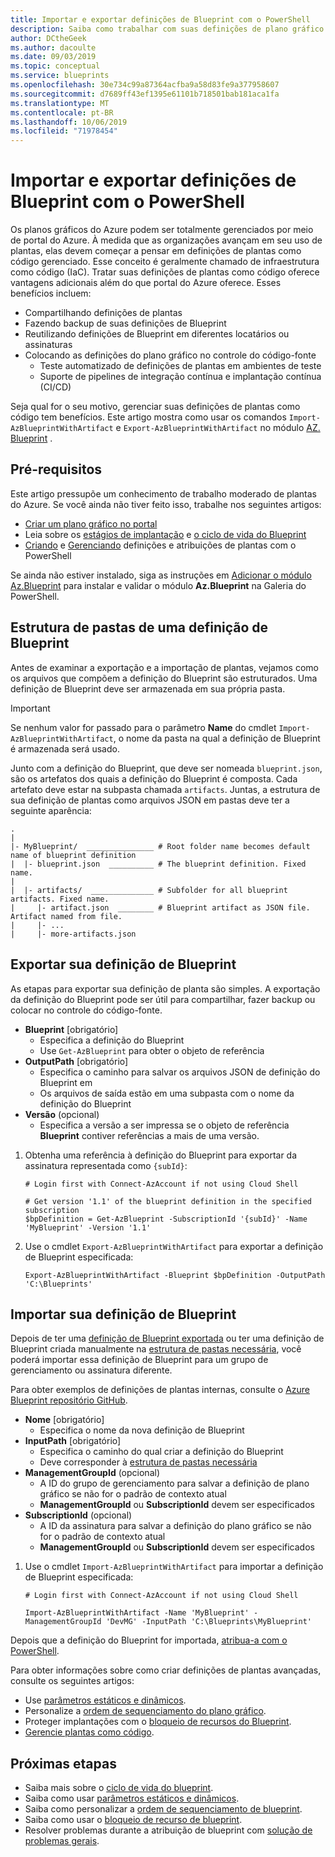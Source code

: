 ```yaml
---
title: Importar e exportar definições de Blueprint com o PowerShell
description: Saiba como trabalhar com suas definições de plano gráfico como código. Compartilhe, controle do código-fonte e gerencie-os usando os comandos exportar e importar.
author: DCtheGeek
ms.author: dacoulte
ms.date: 09/03/2019
ms.topic: conceptual
ms.service: blueprints
ms.openlocfilehash: 30e734c99a87364acfba9a58d83fe9a377958607
ms.sourcegitcommit: d7689ff43ef1395e61101b718501bab181aca1fa
ms.translationtype: MT
ms.contentlocale: pt-BR
ms.lasthandoff: 10/06/2019
ms.locfileid: "71978454"
---
```

# <a name="import-and-export-blueprint-definitions-with-powershell"></a>Importar e exportar definições de Blueprint com o PowerShell

Os planos gráficos do Azure podem ser totalmente gerenciados por meio de portal do Azure. À medida que as organizações avançam em seu uso de plantas, elas devem começar a pensar em definições de plantas como código gerenciado. Esse conceito é geralmente chamado de infraestrutura como código (IaC). Tratar suas definições de plantas como código oferece vantagens adicionais além do que portal do Azure oferece. Esses benefícios incluem:

- Compartilhando definições de plantas
- Fazendo backup de suas definições de Blueprint
- Reutilizando definições de Blueprint em diferentes locatários ou assinaturas
- Colocando as definições do plano gráfico no controle do código-fonte
  - Teste automatizado de definições de plantas em ambientes de teste
  - Suporte de pipelines de integração contínua e implantação contínua (CI/CD)

Seja qual for o seu motivo, gerenciar suas definições de plantas como código tem benefícios. Este artigo mostra como usar os comandos `Import-AzBlueprintWithArtifact` e `Export-AzBlueprintWithArtifact` no módulo [AZ. Blueprint](https://powershellgallery.com/packages/Az.Blueprint/) .

## <a name="prerequisites"></a>Pré-requisitos

Este artigo pressupõe um conhecimento de trabalho moderado de plantas do Azure. Se você ainda não tiver feito isso, trabalhe nos seguintes artigos:

- [Criar um plano gráfico no portal](../create-blueprint-portal.md)
- Leia sobre os [estágios de implantação](../concepts/deployment-stages.md) e [o ciclo de vida do Blueprint](../concepts/lifecycle.md)
- [Criando](../create-blueprint-powershell.md) e [Gerenciando](./manage-assignments-ps.md) definições e atribuições de plantas com o PowerShell

Se ainda não estiver instalado, siga as instruções em [Adicionar o módulo Az.Blueprint](./manage-assignments-ps.md#add-the-azblueprint-module) para instalar e validar o módulo **Az.Blueprint** na Galeria do PowerShell.

## <a name="folder-structure-of-a-blueprint-definition"></a>Estrutura de pastas de uma definição de Blueprint

Antes de examinar a exportação e a importação de plantas, vejamos como os arquivos que compõem a definição do Blueprint são estruturados. Uma definição de Blueprint deve ser armazenada em sua própria pasta.

> [!IMPORTANT]
> Se nenhum valor for passado para o parâmetro **Name** do cmdlet `Import-AzBlueprintWithArtifact`, o nome da pasta na qual a definição de Blueprint é armazenada será usado.

Junto com a definição do Blueprint, que deve ser nomeada `blueprint.json`, são os artefatos dos quais a definição do Blueprint é composta. Cada artefato deve estar na subpasta chamada `artifacts`.
Juntas, a estrutura de sua definição de plantas como arquivos JSON em pastas deve ter a seguinte aparência:

```text
.
|
|- MyBlueprint/  _______________ # Root folder name becomes default name of blueprint definition
|  |- blueprint.json  __________ # The blueprint definition. Fixed name.
|
|  |- artifacts/  ______________ # Subfolder for all blueprint artifacts. Fixed name.
|     |- artifact.json  ________ # Blueprint artifact as JSON file. Artifact named from file.
|     |- ...
|     |- more-artifacts.json

```

## <a name="export-your-blueprint-definition"></a>Exportar sua definição de Blueprint

As etapas para exportar sua definição de planta são simples. A exportação da definição do Blueprint pode ser útil para compartilhar, fazer backup ou colocar no controle do código-fonte.

- **Blueprint** [obrigatório]
  - Especifica a definição do Blueprint
  - Use `Get-AzBlueprint` para obter o objeto de referência
- **OutputPath** [obrigatório]
  - Especifica o caminho para salvar os arquivos JSON de definição do Blueprint em
  - Os arquivos de saída estão em uma subpasta com o nome da definição do Blueprint
- **Versão** (opcional)
  - Especifica a versão a ser impressa se o objeto de referência **Blueprint** contiver referências a mais de uma versão.

1. Obtenha uma referência à definição do Blueprint para exportar da assinatura representada como `{subId}`:

   ```azurepowershell-interactive
   # Login first with Connect-AzAccount if not using Cloud Shell

   # Get version '1.1' of the blueprint definition in the specified subscription
   $bpDefinition = Get-AzBlueprint -SubscriptionId '{subId}' -Name 'MyBlueprint' -Version '1.1'
   ```

1. Use o cmdlet `Export-AzBlueprintWithArtifact` para exportar a definição de Blueprint especificada:

   ```azurepowershell-interactive
   Export-AzBlueprintWithArtifact -Blueprint $bpDefinition -OutputPath 'C:\Blueprints'
   ```

## <a name="import-your-blueprint-definition"></a>Importar sua definição de Blueprint

Depois de ter uma [definição de Blueprint exportada](#export-your-blueprint-definition) ou ter uma definição de Blueprint criada manualmente na [estrutura de pastas necessária](#folder-structure-of-a-blueprint-definition), você poderá importar essa definição de Blueprint para um grupo de gerenciamento ou assinatura diferente.

Para obter exemplos de definições de plantas internas, consulte o [Azure Blueprint repositório GitHub](https://github.com/Azure/azure-blueprints/tree/master/samples/builtins).

- **Nome** [obrigatório]
  - Especifica o nome da nova definição de Blueprint
- **InputPath** [obrigatório]
  - Especifica o caminho do qual criar a definição do Blueprint
  - Deve corresponder à [estrutura de pastas necessária](#folder-structure-of-a-blueprint-definition)
- **ManagementGroupId** (opcional)
  - A ID do grupo de gerenciamento para salvar a definição de plano gráfico se não for o padrão de contexto atual
  - **ManagementGroupId** ou **SubscriptionId** devem ser especificados
- **SubscriptionId** (opcional)
  - A ID da assinatura para salvar a definição do plano gráfico se não for o padrão de contexto atual
  - **ManagementGroupId** ou **SubscriptionId** devem ser especificados

1. Use o cmdlet `Import-AzBlueprintWithArtifact` para importar a definição de Blueprint especificada:

   ```azurepowershell-interactive
   # Login first with Connect-AzAccount if not using Cloud Shell

   Import-AzBlueprintWithArtifact -Name 'MyBlueprint' -ManagementGroupId 'DevMG' -InputPath 'C:\Blueprints\MyBlueprint'
   ```

Depois que a definição do Blueprint for importada, [atribua-a com o PowerShell](./manage-assignments-ps.md#create-blueprint-assignments).

Para obter informações sobre como criar definições de plantas avançadas, consulte os seguintes artigos:

- Use [parâmetros estáticos e dinâmicos](../concepts/parameters.md).
- Personalize a [ordem de sequenciamento do plano gráfico](../concepts/sequencing-order.md).
- Proteger implantações com o [bloqueio de recursos do Blueprint](../concepts/resource-locking.md).
- [Gerencie plantas como código](https://github.com/Azure/azure-blueprints/blob/master/README.md).

## <a name="next-steps"></a>Próximas etapas

- Saiba mais sobre o [ciclo de vida do blueprint](../concepts/lifecycle.md).
- Saiba como usar [parâmetros estáticos e dinâmicos](../concepts/parameters.md).
- Saiba como personalizar a [ordem de sequenciamento de blueprint](../concepts/sequencing-order.md).
- Saiba como usar o [bloqueio de recurso de blueprint](../concepts/resource-locking.md).
- Resolver problemas durante a atribuição de blueprint com [solução de problemas gerais](../troubleshoot/general.md).